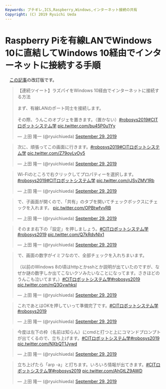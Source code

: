 ```yaml
---
Keywords: ブチギレ,ICS,Raspberry,Windows,インターネット接続の共有
Copyright: (C) 2019 Ryuichi Ueda
---
```


# Raspberry Piを有線LANでWindows 10に直結してWindows 10経由でインターネットに接続する手順


　[この記事](https://b.ueda.tech/?post=08694)の改訂版です。


<blockquote class="twitter-tweet" data-partner="tweetdeck"><p lang="ja" dir="ltr">【連続ツイート】ラズパイをWindows 10経由でインターネットに接続する方法<br><br>まず、有線LANのポート同士を接続します。<br><br>その際、うんこのオブジェを置きます。（置かない）<a href="https://twitter.com/hashtag/robosys2019?src=hash&amp;ref_src=twsrc%5Etfw">#robosys2019</a><a href="https://twitter.com/hashtag/CIT%E3%83%AD%E3%83%9C%E3%83%83%E3%83%88%E3%82%B7%E3%82%B9%E3%83%86%E3%83%A0%E5%AD%A6?src=hash&amp;ref_src=twsrc%5Etfw">#CITロボットシステム学</a> <a href="https://t.co/bu45P0u1Yy">pic.twitter.com/bu45P0u1Yy</a></p>&mdash; 上田 隆一 (@ryuichiueda) <a href="https://twitter.com/ryuichiueda/status/1178124814076149761?ref_src=twsrc%5Etfw">September 29, 2019</a></blockquote>

<blockquote class="twitter-tweet" data-conversation="none" data-cards="hidden" data-partner="tweetdeck"><p lang="ja" dir="ltr">次に、頑張ってこの画面に行きます。<a href="https://twitter.com/hashtag/robosys2019?src=hash&amp;ref_src=twsrc%5Etfw">#robosys2019</a><a href="https://twitter.com/hashtag/CIT%E3%83%AD%E3%83%9C%E3%83%83%E3%83%88%E3%82%B7%E3%82%B9%E3%83%86%E3%83%A0%E5%AD%A6?src=hash&amp;ref_src=twsrc%5Etfw">#CITロボットシステム学</a> <a href="https://t.co/Z79oyLvOy5">pic.twitter.com/Z79oyLvOy5</a></p>&mdash; 上田 隆一 (@ryuichiueda) <a href="https://twitter.com/ryuichiueda/status/1178126465822380033?ref_src=twsrc%5Etfw">September 29, 2019</a></blockquote>
<script async src="https://platform.twitter.com/widgets.js" charset="utf-8"></script>


<blockquote class="twitter-tweet" data-conversation="none" data-cards="hidden" data-partner="tweetdeck"><p lang="ja" dir="ltr">Wi-Fiのところで右クリックしてプロパティーを選択します。<a href="https://twitter.com/hashtag/robosys2019?src=hash&amp;ref_src=twsrc%5Etfw">#robosys2019</a><a href="https://twitter.com/hashtag/CIT%E3%83%AD%E3%83%9C%E3%83%83%E3%83%88%E3%82%B7%E3%82%B9%E3%83%86%E3%83%A0%E5%AD%A6?src=hash&amp;ref_src=twsrc%5Etfw">#CITロボットシステム学</a> <a href="https://t.co/rJSvZMV1Rb">pic.twitter.com/rJSvZMV1Rb</a></p>&mdash; 上田 隆一 (@ryuichiueda) <a href="https://twitter.com/ryuichiueda/status/1178127104770101249?ref_src=twsrc%5Etfw">September 29, 2019</a></blockquote>
<script async src="https://platform.twitter.com/widgets.js" charset="utf-8"></script>

<blockquote class="twitter-tweet" data-conversation="none" data-cards="hidden" data-partner="tweetdeck"><p lang="ja" dir="ltr">で、子画面が開くので、「共有」のタブを開いてチェックボックスにチェックを入れます。 <a href="https://t.co/OPBtwfvvRB">pic.twitter.com/OPBtwfvvRB</a></p>&mdash; 上田 隆一 (@ryuichiueda) <a href="https://twitter.com/ryuichiueda/status/1178127430659129344?ref_src=twsrc%5Etfw">September 29, 2019</a></blockquote>
<script async src="https://platform.twitter.com/widgets.js" charset="utf-8"></script>

<blockquote class="twitter-tweet" data-conversation="none" data-cards="hidden" data-partner="tweetdeck"><p lang="ja" dir="ltr">そのまま右下の「設定」を押しましょう。<a href="https://twitter.com/hashtag/CIT%E3%83%AD%E3%83%9C%E3%83%83%E3%83%88%E3%82%B7%E3%82%B9%E3%83%86%E3%83%A0%E5%AD%A6?src=hash&amp;ref_src=twsrc%5Etfw">#CITロボットシステム学</a><a href="https://twitter.com/hashtag/robosys2019?src=hash&amp;ref_src=twsrc%5Etfw">#robosys2019</a> <a href="https://t.co/Q7kRdvNlx1">pic.twitter.com/Q7kRdvNlx1</a></p>&mdash; 上田 隆一 (@ryuichiueda) <a href="https://twitter.com/ryuichiueda/status/1178127845618438146?ref_src=twsrc%5Etfw">September 29, 2019</a></blockquote>
<script async src="https://platform.twitter.com/widgets.js" charset="utf-8"></script>


<blockquote class="twitter-tweet" data-conversation="none" data-cards="hidden" data-partner="tweetdeck"><p lang="ja" dir="ltr">で、画面の数字がイミフなので、全部チェックを入れちまいます。<br><br>（以前のWindows 8の頃はhttpとかsshとか説明が出ていたのですが、なぜか謎の数字しか出てこないクソみたいなことになってます。さきほどのうんこも泣いてます。）<a href="https://twitter.com/hashtag/CIT%E3%83%AD%E3%83%9C%E3%83%83%E3%83%88%E3%82%B7%E3%82%B9%E3%83%86%E3%83%A0%E5%AD%A6?src=hash&amp;ref_src=twsrc%5Etfw">#CITロボットシステム学</a><a href="https://twitter.com/hashtag/robosys2019?src=hash&amp;ref_src=twsrc%5Etfw">#robosys2019</a> <a href="https://t.co/mQ3Gvwhksl">pic.twitter.com/mQ3Gvwhksl</a></p>&mdash; 上田 隆一 (@ryuichiueda) <a href="https://twitter.com/ryuichiueda/status/1178128779736014848?ref_src=twsrc%5Etfw">September 29, 2019</a></blockquote>
<script async src="https://platform.twitter.com/widgets.js" charset="utf-8"></script>


<blockquote class="twitter-tweet" data-conversation="none" data-cards="hidden" data-partner="tweetdeck"><p lang="ja" dir="ltr">これであとはOKを押していって準備完了です。<a href="https://twitter.com/hashtag/CIT%E3%83%AD%E3%83%9C%E3%83%83%E3%83%88%E3%82%B7%E3%82%B9%E3%83%86%E3%83%A0%E5%AD%A6?src=hash&amp;ref_src=twsrc%5Etfw">#CITロボットシステム学</a><a href="https://twitter.com/hashtag/robosys2019?src=hash&amp;ref_src=twsrc%5Etfw">#robosys2019</a></p>&mdash; 上田 隆一 (@ryuichiueda) <a href="https://twitter.com/ryuichiueda/status/1178128987362512896?ref_src=twsrc%5Etfw">September 29, 2019</a></blockquote>
<script async src="https://platform.twitter.com/widgets.js" charset="utf-8"></script>


<blockquote class="twitter-tweet" data-conversation="none" data-cards="hidden" data-partner="tweetdeck"><p lang="ja" dir="ltr">今度は左下の枠（名前は知らん）にcmdと打つと上にコマンドプロンプトが出てくるので、立ち上げます。<a href="https://twitter.com/hashtag/CIT%E3%83%AD%E3%83%9C%E3%83%83%E3%83%88%E3%82%B7%E3%82%B9%E3%83%86%E3%83%A0%E5%AD%A6?src=hash&amp;ref_src=twsrc%5Etfw">#CITロボットシステム学</a><a href="https://twitter.com/hashtag/robosys2019?src=hash&amp;ref_src=twsrc%5Etfw">#robosys2019</a> <a href="https://t.co/NXbQT1Jywd">pic.twitter.com/NXbQT1Jywd</a></p>&mdash; 上田 隆一 (@ryuichiueda) <a href="https://twitter.com/ryuichiueda/status/1178129586321707008?ref_src=twsrc%5Etfw">September 29, 2019</a></blockquote>
<script async src="https://platform.twitter.com/widgets.js" charset="utf-8"></script>

<blockquote class="twitter-tweet" data-cards="hidden" data-partner="tweetdeck"><p lang="ja" dir="ltr">立ち上げたら「arp -a」と打ちます。いろいろ情報が出てきます。<a href="https://twitter.com/hashtag/CIT%E3%83%AD%E3%83%9C%E3%83%83%E3%83%88%E3%82%B7%E3%82%B9%E3%83%86%E3%83%A0%E5%AD%A6?src=hash&amp;ref_src=twsrc%5Etfw">#CITロボットシステム学</a><a href="https://twitter.com/hashtag/robosys2019?src=hash&amp;ref_src=twsrc%5Etfw">#robosys2019</a> <a href="https://t.co/AhGtLZ9AWD">pic.twitter.com/AhGtLZ9AWD</a></p>&mdash; 上田 隆一 (@ryuichiueda) <a href="https://twitter.com/ryuichiueda/status/1178129859165356032?ref_src=twsrc%5Etfw">September 29, 2019</a></blockquote>
<script async src="https://platform.twitter.com/widgets.js" charset="utf-8"></script>

